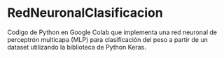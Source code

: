 # RedNeuronalClasificacion
Codigo de Python en Google Colab que implementa una red neuronal de perceptrón multicapa (MLP) para clasificación del peso a partir de un dataset utilizando la biblioteca de Python Keras.
